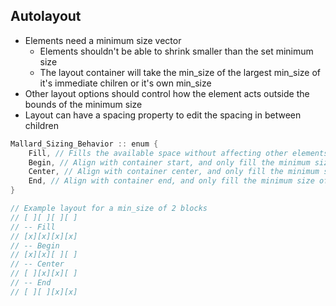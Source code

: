 
## Autolayout
- Elements need a minimum size vector
  - Elements shouldn't be able to shrink smaller than the set minimum size
  - The layout container will take the min_size of the largest min_size of it's immediate chilren or it's own min_size
- Other layout options should control how the element acts outside the bounds of the minimum size
- Layout can have a spacing property to edit the spacing in between children

``` go
Mallard_Sizing_Behavior :: enum {
	Fill, // Fills the available space without affecting other elements
	Begin, // Align with container start, and only fill the minimum size of the element
	Center, // Align with container center, and only fill the minimum size of the element
	End, // Align with container end, and only fill the minimum size of the element
}

// Example layout for a min_size of 2 blocks
// [ ][ ][ ][ ]
// -- Fill
// [x][x][x][x]
// -- Begin
// [x][x][ ][ ]
// -- Center
// [ ][x][x][ ]
// -- End
// [ ][ ][x][x]
```
